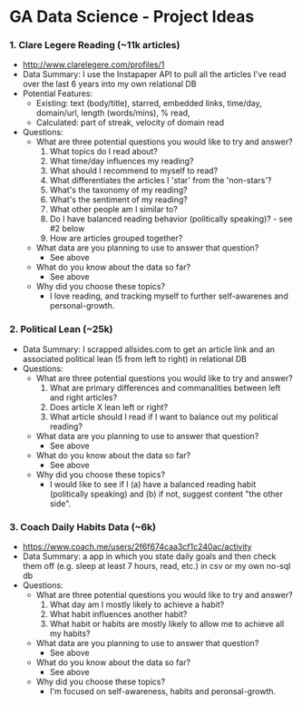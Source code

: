# GA Data Science - Project Ideas

### 1. Clare Legere Reading (~11k articles)
- http://www.clarelegere.com/profiles/1
- Data Summary: I use the Instapaper API to pull all the articles I've read over the last 6 years into my own relational DB
- Potential Features:
    - Existing: text (body/title), starred, embedded links, time/day, domain/url, length (words/mins), % read, 
    - Calculated: part of streak, velocity of domain read
- Questions:
    - What are three potential questions you would like to try and answer?
        1. What topics do I read about?
        2. What time/day influences my reading?
        3. What should I recommend to myself to read?
        4. What differentiates the articles I 'star' from the 'non-stars'?
        5. What's the taxonomy of my reading?
        6. What's the sentiment of my reading?
        7. What other people am I similar to?
        8. Do I have balanced reading behavior (politically speaking)? - see #2 below
        9. How are articles grouped together?
    - What data are you planning to use to answer that question?
        - See above
    - What do you know about the data so far?
        - See above
    - Why did you choose these topics?
        - I love reading, and tracking myself to further self-awarenes and personal-growth.

### 2. Political Lean (~25k)
- Data Summary: I scrapped allsides.com to get an article link and an associated political lean (5 from left to right) in relational DB
- Questions:
    - What are three potential questions you would like to try and answer?
        1. What are primary differences and commanalities between left and right articles?
        2. Does article X lean left or right?
        3. What article should I read if I want to balance out my political reading?
    - What data are you planning to use to answer that question?
        - See above
    - What do you know about the data so far?
        - See above
    - Why did you choose these topics?
        - I would like to see if I (a) have a balanced reading habit (politically speaking) and (b) if not, suggest content "the other side".
        
### 3. Coach Daily Habits Data (~6k)
- https://www.coach.me/users/2f6f674caa3cf1c240ac/activity
- Data Summary: a app in which you state daily goals and then check them off (e.g. sleep at least 7 hours, read, etc.) in csv or my own no-sql db
- Questions:
    - What are three potential questions you would like to try and answer?
        1. What day am I mostly likely to achieve a habit?
        2. What habit influences another habit?
        3. What habit or habits are mostly likely to allow me to achieve all my habits?
    - What data are you planning to use to answer that question?
        - See above
    - What do you know about the data so far?
        - See above
    - Why did you choose these topics?
        - I'm focused on self-awareness, habits and peronsal-growth.
